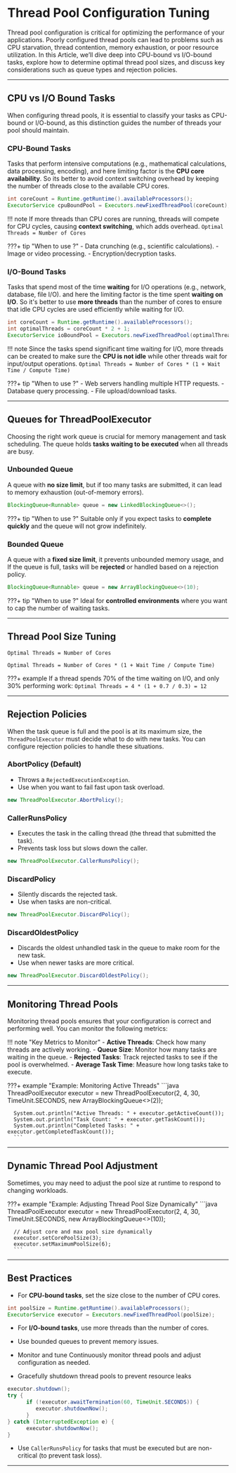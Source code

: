 # **Thread Pool Configuration Tuning**

Thread pool configuration is critical for optimizing the performance of your applications. Poorly configured thread pools can lead to problems such as CPU starvation, thread contention, memory exhaustion, or poor resource utilization. In this Article, we’ll dive deep into CPU-bound vs I/O-bound tasks, explore how to determine optimal thread pool sizes, and discuss key considerations such as queue types and rejection policies.

---

## **CPU vs I/O Bound Tasks**

When configuring thread pools, it is essential to classify your tasks as CPU-bound or I/O-bound, as this distinction guides the number of threads your pool should maintain.

### **CPU-Bound Tasks**

Tasks that perform intensive computations (e.g., mathematical calculations, data processing, encoding), and here limiting factor is the **CPU core availability**. So its better to avoid context switching overhead by keeping the number of threads close to the available CPU cores.

```java title="Optimal Thread Pool Size for CPU-Bound Tasks"
int coreCount = Runtime.getRuntime().availableProcessors();
ExecutorService cpuBoundPool = Executors.newFixedThreadPool(coreCount);
```
!!! note
    If more threads than CPU cores are running, threads will compete for CPU cycles, causing **context switching**, which adds overhead.
    ```
    Optimal Threads = Number of Cores
    ```

???+ tip "When to use ?"
      - Data crunching (e.g., scientific calculations).
      - Image or video processing.
      - Encryption/decryption tasks.


### **I/O-Bound Tasks**

 Tasks that spend most of the time **waiting** for I/O operations (e.g., network, database, file I/O). and here the limiting factor is the time spent **waiting on I/O**. So it's better to use **more threads** than the number of cores to ensure that idle CPU cycles are used efficiently while waiting for I/O.

```java title="Optimal Thread Pool Size for I/O-Bound Tasks"
int coreCount = Runtime.getRuntime().availableProcessors();
int optimalThreads = coreCount * 2 + 1;
ExecutorService ioBoundPool = Executors.newFixedThreadPool(optimalThreads);
```
!!! note
    Since the tasks spend significant time waiting for I/O, more threads can be created to make sure the **CPU is not idle** while other threads wait for input/output operations.
    ```
    Optimal Threads = Number of Cores * (1 + Wait Time / Compute Time)
    ```

???+ tip "When to use ?"
      - Web servers handling multiple HTTP requests.
      - Database query processing.
      - File upload/download tasks.

---

## **Queues for ThreadPoolExecutor**

Choosing the right work queue is crucial for memory management and task scheduling. The queue holds **tasks waiting to be executed** when all threads are busy.

### **Unbounded Queue**
A queue with **no size limit**, but if too many tasks are submitted, it can lead to memory exhaustion (out-of-memory errors).

```java title="LinkedBlockingQueue"
BlockingQueue<Runnable> queue = new LinkedBlockingQueue<>();
```

???+ tip "When to use ?"
      Suitable only if you expect tasks to **complete quickly** and the queue will not grow indefinitely.

### **Bounded Queue**
 A queue with a **fixed size limit**, it prevents unbounded memory usage, and If the queue is full, tasks will be **rejected** or handled based on a rejection policy.

```java title="ArrayBlockingQueue"
BlockingQueue<Runnable> queue = new ArrayBlockingQueue<>(10);
```

???+ tip "When to use ?"
     Ideal for **controlled environments** where you want to cap the number of waiting tasks.

---

## **Thread Pool Size Tuning**

``` title="For CPU-Bound Tasks"
Optimal Threads = Number of Cores
```

```  title="For I/O-Bound Tasks"
Optimal Threads = Number of Cores * (1 + Wait Time / Compute Time)
```

???+ example
     If a thread spends 70% of the time waiting on I/O, and only 30% performing work:
     ```
     Optimal Threads = 4 * (1 + 0.7 / 0.3) = 12
     ```

---

## **Rejection Policies**

When the task queue is full and the pool is at its maximum size, the `ThreadPoolExecutor` must decide what to do with new tasks. You can configure rejection policies to handle these situations.

### **AbortPolicy (Default)** 
   - Throws a `RejectedExecutionException`.
   - Use when you want to fail fast upon task overload.
   ```java
   new ThreadPoolExecutor.AbortPolicy();
   ```

### **CallerRunsPolicy**
   - Executes the task in the calling thread (the thread that submitted the task).
   - Prevents task loss but slows down the caller.
   ```java
   new ThreadPoolExecutor.CallerRunsPolicy();
   ```

### **DiscardPolicy**
   - Silently discards the rejected task.
   - Use when tasks are non-critical.
   ```java
   new ThreadPoolExecutor.DiscardPolicy();
   ```

### **DiscardOldestPolicy**
   - Discards the oldest unhandled task in the queue to make room for the new task.
   - Use when newer tasks are more critical.
   ```java
   new ThreadPoolExecutor.DiscardOldestPolicy();
   ```

---

## **Monitoring Thread Pools**

Monitoring thread pools ensures that your configuration is correct and performing well. You can monitor the following metrics:

!!! note "Key Metrics to Monitor"
      - **Active Threads**: Check how many threads are actively working.
      - **Queue Size**: Monitor how many tasks are waiting in the queue.
      - **Rejected Tasks**: Track rejected tasks to see if the pool is overwhelmed.
      - **Average Task Time**: Measure how long tasks take to execute.

???+ example "Example: Monitoring Active Threads"
      ```java
      ThreadPoolExecutor executor = new ThreadPoolExecutor(2, 4, 30, TimeUnit.SECONDS,
            new ArrayBlockingQueue<>(2));

      System.out.println("Active Threads: " + executor.getActiveCount());
      System.out.println("Task Count: " + executor.getTaskCount());
      System.out.println("Completed Tasks: " + executor.getCompletedTaskCount());
      ```

---

## **Dynamic Thread Pool Adjustment**

Sometimes, you may need to adjust the pool size at runtime to respond to changing workloads.

???+ example "Example: Adjusting Thread Pool Size Dynamically"
      ```java
      ThreadPoolExecutor executor = new ThreadPoolExecutor(2, 4, 30, TimeUnit.SECONDS,
            new ArrayBlockingQueue<>(10));

      // Adjust core and max pool size dynamically
      executor.setCorePoolSize(3);
      executor.setMaximumPoolSize(6);
      ```

---

## **Best Practices**


- For **CPU-bound tasks**, set the size close to the number of CPU cores.
```java
int poolSize = Runtime.getRuntime().availableProcessors();
ExecutorService executor = Executors.newFixedThreadPool(poolSize);
```
- For **I/O-bound tasks**, use more threads than the number of cores.

- Use bounded queues to prevent memory issues.

- Monitor and tune Continuously monitor thread pools and adjust configuration as needed.

- Gracefully shutdown thread pools to prevent resource leaks
```java
executor.shutdown();
try {
      if (!executor.awaitTermination(60, TimeUnit.SECONDS)) {
         executor.shutdownNow();
      }
} catch (InterruptedException e) {
      executor.shutdownNow();
}
```

- Use `CallerRunsPolicy` for tasks that must be executed but are non-critical (to prevent task loss).

---